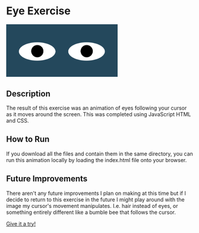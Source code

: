 # Eye Exercise

<img src= "Eyes.png" width='300'/>

## Description
The result of this exercise was an animation of eyes following your cursor as it moves around the screen. This was completed using JavaScript HTML and CSS. 
## How to Run
If you download all the files and contain them in the same directory, you can run this animation locally by loading the index.html file onto your browser. 
## Future Improvements
There aren't any future improvements I plan on making at this time but if I decide to return to this exercise in the future I might play around with the image my cursor's movement manipulates. I.e. hair instead of eyes, or something entirely different like a bumble bee that follows the cursor. 

<a href="https://kayla-day.github.io/Eye-Exercise/">Give it a try!</a>


